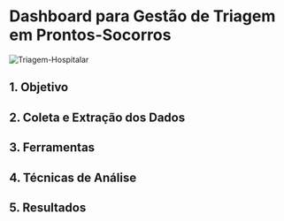 # Dashboard para Gestão de Triagem em Prontos-Socorros

![Triagem-Hospitalar](Imagens/Triagem-Hospitalar.png)

## 1. Objetivo

## 2. Coleta e Extração dos Dados

## 3. Ferramentas

## 4. Técnicas de Análise

## 5. Resultados
